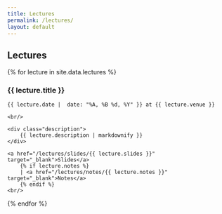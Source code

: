 ```yaml
---
title: Lectures
permalink: /lectures/
layout: default
---
```


## Lectures

{% for lecture in site.data.lectures %}
<div>
    <h3>{{ lecture.title }}</h3>

    {{ lecture.date |  date: "%A, %B %d, %Y" }} at {{ lecture.venue }}

    <br/>

    <div class="description">
        {{ lecture.description | markdownify }}
    </div>

    <a href="/lectures/slides/{{ lecture.slides }}" target="_blank">Slides</a>
        {% if lecture.notes %}
        | <a href="/lectures/notes/{{ lecture.notes }}" target="_blank">Notes</a>
        {% endif %}
    <br/>
</div>
{% endfor %}
